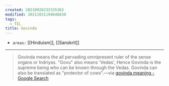 ```yaml
---
created: 20210928232335362
modified: 20211031194646830
tags:
  - TIL
title: Govinda
---
```


- `areas:` [[Hinduism]], [[Sanskrit]]

---

> Govinda means the all pervading omnipresent ruler of the sense organs or Indriyas. "Govu" also means 'Vedas', Hence Govinda is the supreme being who can be known through the Vedas. Govinda can also be translated as "protector of cows".—via [govinda meaning - Google Search](https://www.google.com/search?q=govinda+meaning&oq=govinda+meaning&aqs=chrome..69i57j0i512l8j0i390.2883j0j1&sourceid=chrome&ie=UTF-8)

